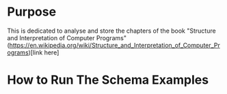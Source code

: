 # Purpose

This is dedicated to analyse and store the chapters of the book "Structure and Interpretation of Computer Programs" (https://en.wikipedia.org/wiki/Structure_and_Interpretation_of_Computer_Programs)[link here]

# How to Run The Schema Examples


